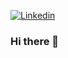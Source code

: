 [![Linkedin](https://img.shields.io/twitter/url?label=Linkedin&logo=linkedin&style=social&url=https%3A%2F%2Fwww.linkedin.com%2Fin%2Fgustavo-henrique-de-souza-silva-4a150a68%2F)](https://twitter.com/intent/tweet?text=Wow:&url=https%3A%2F%2Fwww.linkedin.com%2Fin%2Fgustavo-henrique-de-souza-silva-4a150a68%2F)
### Hi there 👋

<!--
**ghdss25/ghdss25** is a ✨ _special_ ✨ repository because its `README.md` (this file) appears on your GitHub profile.

Here are some ideas to get you started:

- 🔭 I’m currently working on ...
- 🌱 I’m currently learning ...
- 👯 I’m looking to collaborate on ...
- 🤔 I’m looking for help with ...
- 💬 Ask me about ...
- 📫 How to reach me: ...
- 😄 Pronouns: ...
- ⚡ Fun fact: ...
-->
